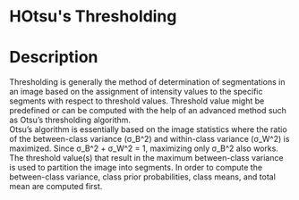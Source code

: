 # HOtsu's Thresholding

# Description
Thresholding is generally the method of determination of segmentations in an image based on the assignment of intensity values to the specific segments with respect to threshold values. 
Threshold value might be predefined or can be computed with the help of an advanced method such as Otsu’s thresholding algorithm.  
Otsu’s algorithm is essentially based on the image statistics where the ratio of the between-class variance (σ_B^2) and within-class variance (σ_W^2) is maximized. 
Since σ_B^2 + σ_W^2 = 1, maximizing only σ_B^2 also works. 
The threshold value(s) that result in the maximum between-class variance is used to partition the image into segments. 
In order to compute the between-class variance, class prior probabilities, class means, and total mean are computed first.
